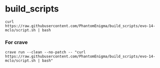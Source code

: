 # build_scripts

```
curl https://raw.githubusercontent.com/PhantomEnigma/build_scripts/evo-14-mclo/script.sh | bash
```

### For crave
```
crave run --clean --no-patch -- "curl https://raw.githubusercontent.com/PhantomEnigma/build_scripts/evo-14-mclo/script.sh | bash"
```
